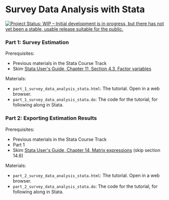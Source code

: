 # Survey Data Analysis with Stata

[![Project Status: WIP – Initial development is in progress, but there has not yet been a stable, usable release suitable for the public.](https://www.repostatus.org/badges/latest/wip.svg)](https://www.repostatus.org/#wip)


### Part 1: Survey Estimation

Prerequisites: 

- Previous materials in the Stata Course Track
- Skim [Stata User's Guide, Chapter 11, Section 4.3, Factor variables](https://www.stata.com/manuals/u11.pdf#page=20)

Materials:

- `part_1_survey_data_analysis_stata.html`: The tutorial. Open in a web browser.
- `part_1_survey_data_analysis_stata.do`: The code for the tutorial, for following along in Stata.


### Part 2: Exporting Estimation Results

Prerequisites: 

- Previous materials in the Stata Course Track
- Part 1
- Skim [Stata User's Guide, Chapter 14, Matrix expressions](https://www.stata.com/manuals/u14.pdf) (skip section 14.6)

Materials:

- `part_2_survey_data_analysis_stata.html`: The tutorial. Open in a web browser.
- `part_2_survey_data_analysis_stata.do`: The code for the tutorial, for following along in Stata.


